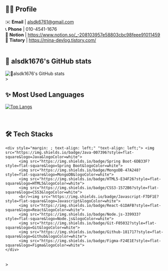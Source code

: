 
## 👩‍💻 Profile
✉️ **Email** | alsdk6761@gmail.com <br />
📞 **Phone** | 010-4541-1676 <br />
🎯 **Notion** | https://www.notion.so/_-208103957e58803cbc98feee91011459 <br />
📒 **Tistory** | https://mina-devlog.tistory.com/ <br /><br />


## 🌱 alsdk1676's GitHub stats
![🌱alsdk1676's GitHub stats](https://github-readme-stats.vercel.app/api?username=alsdk1676&show_icons=true&theme=transparent) <br />><br />
## ✨ Most Used Languages 
[![Top Langs](https://github-readme-stats.vercel.app/api/top-langs/?username=alsdk1676&layout=donut)](https://github.com/anuraghazra/github-readme-stats)<br /><br /><br />

## 🛠️ Tech Stacks
    <div style="margin: ; text-align: left;" "text-align: left;"> <img src="https://img.shields.io/badge/Java-007396?style=flat-square&logo=Java&logoColor=white">
          <img src="https://img.shields.io/badge/Spring Boot-6DB33F?style=flat-square&logo=Spring Boot&logoColor=white">
          <img src="https://img.shields.io/badge/MongoDB-47A248?style=flat-square&logo=MongoDB&logoColor=white">
          <img src="https://img.shields.io/badge/HTML5-E34F26?style=flat-square&logo=HTML5&logoColor=white">
          <img src="https://img.shields.io/badge/CSS3-1572B6?style=flat-square&logo=CSS3&logoColor=white">
          <br/><img src="https://img.shields.io/badge/Javascript-F7DF1E?style=flat-square&logo=Javascript&logoColor=white">
          <img src="https://img.shields.io/badge/React-61DAFB?style=flat-square&logo=React&logoColor=white">
          <img src="https://img.shields.io/badge/Node.js-339933?style=flat-square&logo=Node.js&logoColor=white">
          <img src="https://img.shields.io/badge/Git-F05032?style=flat-square&logo=Git&logoColor=white">
          <img src="https://img.shields.io/badge/Github-181717?style=flat-square&logo=Github&logoColor=white">
          <img src="https://img.shields.io/badge/Figma-F24E1E?style=flat-square&logo=Figma&logoColor=white">
    </div>
<br />><br /><br />
  






<!--
**alsdk1676/alsdk1676** is a ✨ _special_ ✨ repository because its `README.md` (this file) appears on your GitHub profile.

Here are some ideas to get you started:

- 🔭 I’m currently working on ...
- 🌱 I’m currently learning ...
- 👯 I’m looking to collaborate on ...
- 🤔 I’m looking for help with ...
- 💬 Ask me about ...
- 📫 How to reach me: ...
- 😄 Pronouns: ...
- ⚡ Fun fact: ...
-->
